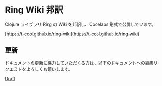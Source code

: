 # Ring Wiki 邦訳

Clojure ライブラリ Ring の Wiki を邦訳し、Codelabs 形式で公開しています。

[https://t-cool.github.io/ring-wiki](https://t-cool.github.io/ring-wiki)

## 更新

ドキュメントの更新に協力していただくる方は、以下のドキュメントへの編集リクエストをよろしくお願いします。

[Draft](https://docs.google.com/document/d/1-kEDxRG72uPrXNuajEZM7YQ6-qiSe6SyuMV74rczBik/)
